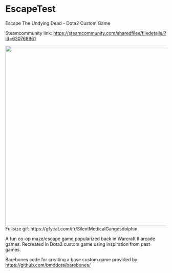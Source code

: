 # EscapeTest
Escape The Undying Dead - Dota2 Custom Game

Steamcommunity link: https://steamcommunity.com/sharedfiles/filedetails/?id=630768961

<img src="https://thumbs.gfycat.com/SilentMedicalGangesdolphin-size_restricted.gif" width="1000" height="562" />
Fullsize gif: https://gfycat.com/ifr/SilentMedicalGangesdolphin

A fun co-op maze/escape game popularized back in Warcraft II arcade games. Recreated in Dota2 custom game using inspiration from past games.


Barebones code for creating a base custom game provided by https://github.com/bmddota/barebones/
